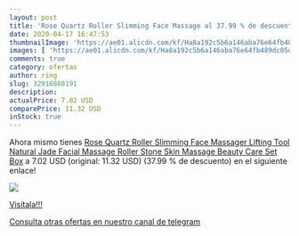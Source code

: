 ```yaml
---
layout: post
title: 'Rose Quartz Roller Slimming Face Massage al 37.99 % de descuento'
date: 2020-04-17 16:47:53
thumbnailImage: 'https://ae01.alicdn.com/kf/Ha8a192c5b6a146aba76e64fb489dc05dV/Rose-Quartz-Roller-Slimming-Face-Massager-Lifting-Tool-Natural-Jade-Facial-Massage-Roller-Stone-Skin-Massage.jpg_350x350._SL200_.jpg'
images: [ 'https://ae01.alicdn.com/kf/Ha8a192c5b6a146aba76e64fb489dc05dV/Rose-Quartz-Roller-Slimming-Face-Massager-Lifting-Tool-Natural-Jade-Facial-Massage-Roller-Stone-Skin-Massage.jpg_350x350._SL200_.jpg' ]
comments: true
category: ofertas
author: ring
slug: 32916868191
description:
actualPrice: 7.02 USD
comparePrice: 11.32 USD
inStock: true
---
```


Ahora mismo tienes [Rose Quartz Roller Slimming Face Massager Lifting Tool Natural Jade Facial Massage Roller Stone Skin Massage Beauty Care Set Box](https://www.amazon.com/dp/32916868191/?tag=redken08-20) a 7.02 USD (original: 11.32 USD) (37.99 %  de descuento) en el siguiente enlace!

[![](https://ae01.alicdn.com/kf/Ha8a192c5b6a146aba76e64fb489dc05dV/Rose-Quartz-Roller-Slimming-Face-Massager-Lifting-Tool-Natural-Jade-Facial-Massage-Roller-Stone-Skin-Massage.jpg_350x350._SL200_.jpg)](https://www.amazon.com/dp/32916868191/?tag=redken08-20)

[Visítala!!!](https://www.amazon.com/dp/32916868191/?tag=redken08-20)

[Consulta otras ofertas en nuestro canal de telegram](https://t.me/s/ofertas25)
